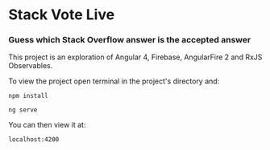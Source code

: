 # Stack Vote Live
### Guess which Stack Overflow answer is the accepted answer
This project is an exploration of Angular 4, Firebase, AngularFire 2 and RxJS Observables.

To view the project open terminal in the project's directory and:

```
npm install

ng serve
```

You can then view it at:

```
localhost:4200
```

